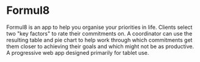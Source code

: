 # Formul8
Formul8 is an app to help you organise your priorities in life. Clients select two "key factors" to rate their commitments on. A coordinator can use the resulting table and pie chart to help work through which commitments get them closer to achieving their goals and which might not be as productive.
A progressive web app designed primarily for tablet use. 
